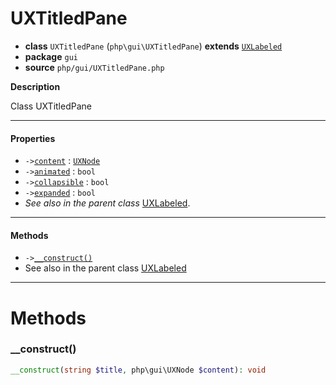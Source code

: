 # UXTitledPane

- **class** `UXTitledPane` (`php\gui\UXTitledPane`) **extends** [`UXLabeled`](https://github.com/jphp-compiler/jphp/blob/master/exts/jphp-gui-ext/api-docs/classes/php/gui/UXLabeled.md)
- **package** `gui`
- **source** `php/gui/UXTitledPane.php`

**Description**

Class UXTitledPane

---

#### Properties

- `->`[`content`](#prop-content) : [`UXNode`](https://github.com/jphp-compiler/jphp/blob/master/exts/jphp-gui-ext/api-docs/classes/php/gui/UXNode.md)
- `->`[`animated`](#prop-animated) : `bool`
- `->`[`collapsible`](#prop-collapsible) : `bool`
- `->`[`expanded`](#prop-expanded) : `bool`
- *See also in the parent class* [UXLabeled](https://github.com/jphp-compiler/jphp/blob/master/exts/jphp-gui-ext/api-docs/classes/php/gui/UXLabeled.md).

---

#### Methods

- `->`[`__construct()`](#method-__construct)
- See also in the parent class [UXLabeled](https://github.com/jphp-compiler/jphp/blob/master/exts/jphp-gui-ext/api-docs/classes/php/gui/UXLabeled.md)

---
# Methods

<a name="method-__construct"></a>

### __construct()
```php
__construct(string $title, php\gui\UXNode $content): void
```